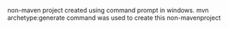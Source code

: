 non-maven project created using command prompt in windows. 
mvn archetype:generate command was used to create this non-mavenproject
